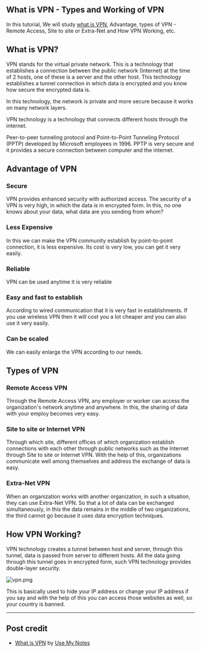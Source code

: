 ## What is VPN - Types and Working of VPN

In this tutorial, We will study  [what is VPN](https://usemynotes.com/what-is-vpn-and-how-does-it-work/), Advantage, types of VPN - Remote Access, Site to site or Extra-Net and How VPN Working, etc.

## What is VPN?
VPN stands for the virtual private network. This is a technology that establishes a connection between the public network (Internet) at the time of 2 hosts, one of these is a server and the other host. This technology establishes a tunnel connection in which data is encrypted and you know how secure the encrypted data is.

In this technology, the network is private and more secure because it works on many network layers.

VPN technology is a technology that connects different hosts through the internet.

Peer-to-peer tunneling protocol and Point-to-Point Tunneling Protocol (PPTP) developed by Microsoft employees in 1996. PPTP is very secure and it provides a secure connection between computer and the internet.

## Advantage of VPN
### Secure
VPN provides enhanced security with authorized access.
The security of a VPN is very high, in which the data is in encrypted form. In this, no one knows about your data, what data are you sending from whom?

### Less Expensive
In this we can make the VPN community establish by point-to-point connection, it is less expensive.
Its cost is very low, you can get it very easily.

### Reliable
VPN can be used anytime it is very reliable

### Easy and fast to establish
According to wired communication that it is very fast in establishments. If you use wireless VPN then it will cost you a lot cheaper and you can also use it very easily.

### Can be scaled
We can easily enlarge the VPN according to our needs.

## Types of VPN
### Remote Access VPN
Through the Remote Access VPN, any employer or worker can access the organization's network anytime and anywhere.
In this, the sharing of data with your employ becomes very easy.

### Site to site or Internet VPN
Through which site, different offices of which organization establish connections with each other through public networks such as the Internet through Site to site or Internet VPN.
With the help of this, organizations communicate well among themselves and address the exchange of data is easy.

### Extra-Net VPN
When an organization works with another organization, in such a situation, they can use Extra-Net VPN.
So that a lot of data can be exchanged simultaneously, in this the data remains in the middle of two organizations, the third cannot go because it uses data encryption techniques.

## How VPN Working?
VPN technology creates a tunnel between host and server, through this tunnel, data is passed from server to different hosts. All the data going through this tunnel goes in encrypted form, such VPN technology provides double-layer security.


![vpn.png](https://cdn.hashnode.com/res/hashnode/image/upload/v1614143563885/3YHP9otwR.png)

This is basically used to hide your IP address or change your IP address if you say and with the help of this you can access those websites as well, so your country is banned.

----
## Post credit 
- [What is VPN](https://usemynotes.com/what-is-vpn-and-how-does-it-work/) by   [Use My Notes](https://usemynotes.com/) 

<script data-name="BMC-Widget" data-cfasync="false" src="https://cdnjs.buymeacoffee.com/1.0.0/widget.prod.min.js" data-id="alimammiya" data-description="Support me on Buy me a coffee!" data-message="" data-color="#5F7FFF" data-position="Right" data-x_margin="18" data-y_margin="18"></script>
